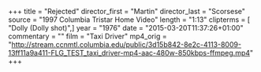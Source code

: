 +++
title = "Rejected"
director_first = "Martin"
director_last = "Scorsese"
source = "1997 Columbia Tristar Home Video"
length = "1:13"
clipterms = [ "Dolly (Dolly shot)",]
year = "1976"
date = "2015-03-20T11:37:26+01:00"
commentary = ""
film = "Taxi Driver"
mp4_orig = "http://stream.ccnmtl.columbia.edu/public/3d15b842-8e2c-4113-8009-13ff11a9a411-FLG_TEST_taxi_driver-mp4-aac-480w-850kbps-ffmpeg.mp4"
+++
